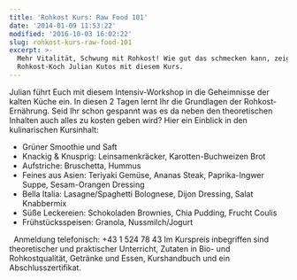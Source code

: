 ```yaml
---
title: 'Rohkost Kurs: Raw Food 101'
date: '2014-01-09 11:53:22'
modified: '2016-10-03 16:02:22'
slug: rohkost-kurs-raw-food-101
excerpt: >-
  Mehr Vitalität, Schwung mit Rohkost! Wie gut das schmecken kann, zeigt Euch
  Rohkost-Koch Julian Kutos mit diesem Kurs.
---
```


Julian führt Euch mit diesem Intensiv-Workshop in die Geheimnisse der kalten Küche ein. In diesen 2 Tagen lernt Ihr die Grundlagen der Rohkost-Ernährung. Seid Ihr schon gespannt was es da neben den theoretischen Inhalten auch alles zu kosten geben wird? Hier ein Einblick in den kulinarischen Kursinhalt:

*   Grüner Smoothie und Saft
*   Knackig & Knusprig: Leinsamenkräcker, Karotten-Buchweizen Brot
*   Aufstriche: Bruschetta, Hummus
*   Feines aus Asien: Teriyaki Gemüse, Ananas Steak, Paprika-Ingwer Suppe, Sesam-Orangen Dressing
*   Bella Italia: Lasagne/Spaghetti Bolognese, Dijon Dressing, Salat Knabbermix
*   Süße Leckereien: Schokoladen Brownies, Chia Pudding, Frucht Coulis
*   Frühstücksspeisen: Granola, Nussmilch/Jogurt

  Anmeldung telefonisch: +43 1 524 78 43 Im Kurspreis inbegriffen sind theoretischer und praktischer Unterricht, Zutaten in Bio- und Rohkostqualität, Getränke und Essen, Kurshandbuch und ein Abschlusszertifikat.
